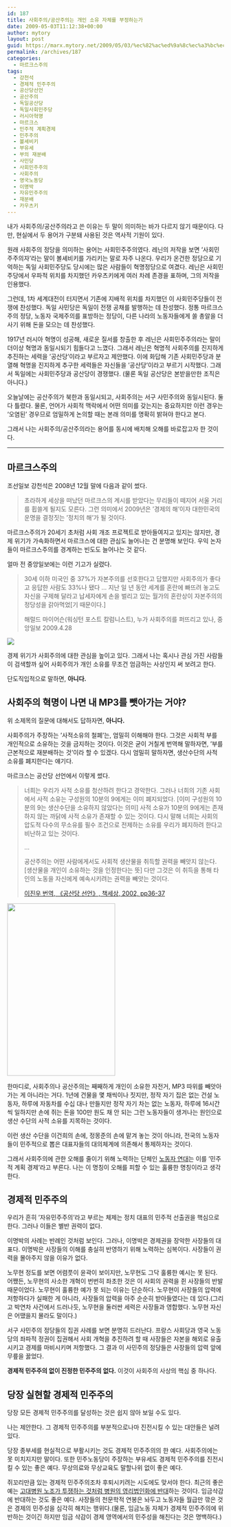 ```yaml
---
id: 187
title: 사회주의/공산주의는 개인 소유 자체를 부정하는가
date: 2009-05-03T11:12:38+00:00
author: mytory
layout: post
guid: https://marx.mytory.net/2009/05/03/%ec%82%ac%ed%9a%8c%ec%a3%bc%ec%9d%98%ea%b3%b5%ec%82%b0%ec%a3%bc%ec%9d%98%eb%8a%94-%ea%b0%9c%ec%9d%b8-%ec%86%8c%ec%9c%a0-%ec%9e%90%ec%b2%b4%eb%a5%bc-%eb%b6%80%ec%a0%95%ed%95%98%eb%8a%94%ea%b0%80/
permalink: /archives/187
categories:
  - 마르크스주의
tags:
  - 강천석
  - 경제적 민주주의
  - 공산당선언
  - 공산주의
  - 독일공산당
  - 독일사회민주당
  - 러시아혁명
  - 마르크스
  - 민주적 계획경제
  - 민주주의
  - 볼셰비키
  - 부유세
  - 부의 재분배
  - 사민당
  - 사회민주주의
  - 사회주의
  - 영국노동당
  - 이명박
  - 자유민주주의
  - 재분배
  - 카우츠키
---
```

내가 사회주의/공산주의라고 쓴 이유는 두 말이 의미하는 바가 다르지 않기
때문이다. 다만, 현실에서 두 용어가 구분돼 사용된 것은 역사적 기원이
있다.

원래 사회주의 정당을 의미하는 용어는 사회민주주의였다. 레닌의 저작을
보면 ’사회민주주의자’라는 말이 볼셰비키를 가리키는 말로 자주 나온다.
우리가 온건한 정당으로 기억하는 독일 사회민주당도 당시에는 많은 사람들이
혁명정당으로 여겼다. 레닌은 사회민주당에서 우파적 위치를 차지했던
카우츠키에게 여러 차례 존경을 표하며, 그의 저작을 인용했다.

그런데, 1차 세계대전이 터지면서 기존에 지배적 위치를 차지했던 이
사회민주당들이 전쟁에 찬성했다. 독일 사민당은 독일이 전쟁 공채를
발행하는 데 찬성했다. 정통 마르크스주의 정당, 노동자 국제주의를 표방하는
정당이, 다른 나라의 노동자들에게 쏠 총알을 더 사기 위해 돈을 모으는 데
찬성했다.

1917년 러시아 혁명이 성공해, 새로운 질서를 창출한 후 레닌은
사회민주주의라는 말이 더이상 혁명과 동일시되기 힘들다고 느꼈다. 그래서
레닌은 혁명적 사회주의를 진지하게 추진하는 세력을 ’공산당’이라고
부르자고 제안했다. 이에 화답해 기존 사회민주당과 분열해 혁명을 진지하게
추구한 세력들은 자신들을 ’공산당’이라고 부르기 시작했다. 그래서 독일에는
사회민주당과 공산당이 경쟁했다. (물론 독일 공산당은 본받을만한 조직은
아니다.)

오늘날에는 공산주의가 북한과 동일시되고, 사회주의는 서구 사민주의와
동일시된다. 둘다 틀렸다. 물론, 언어가 사회적 맥락에서 어떤 의미를
갖는지는 중요하지만 이런 경우는 ‘오염된’ 경우므로 엄밀하게 논의할 때는
본래 의미를 명확히 밝혀야 한다고 본다.

그래서 나는 사회주의/공산주의라는 용어를 동시에 배치해 오해를 바로잡고자
한 것이다.

------------------------------------------------------------------------

마르크스주의
------------

조선일보 강천석은 2008년 12월 말에 다음과 같이 썼다.

> 초라하게 세상을 떠났던 마르크스의 계시를 받았다는 무리들이 떼지어 서울
> 거리를 휩쓸게 될지도 모른다. 그런 의미에서 2009년은 ’경제의 해’이자
> 대한민국의 운명을 결정짓는 ’정치의 해’가 될 것이다.

마르크스주의가 20세기 초처럼 사회 개조 프로젝트로 받아들여지고 있지는
않지만, 경제 위기가 가속화하면서 마르크스에 대한 관심도 늘어나는 건
분명해 보인다. 우익 논자들이 마르크스주의를 경계하는 빈도도 늘어나는 것
같다.

얼마 전 중앙일보에는 이런 기고가 실렸다.

> 30세 이하 미국인 중 37%가 자본주의를 선호한다고 답했지만 사회주의가
> 좋다고 응답한 사람도 33%나 됐다 … 지난 일 년 동안 세계를 혼란에 빠뜨려
> 놓고도 자신을 구제해 달라고 납세자에게 손을 벌리고 있는 월가의
> 혼란상이 자본주의의 정당성을 갉아먹었\[기 때문이다.\]
>
> 해럴드 마이어슨(워싱턴 포스트 칼럼니스트), 누가 사회주의를 퍼뜨리고
> 있나, 중앙일보 2009.4.28

![](https://marx.mytory.net/wp-content/uploads/1/cfile1.uf.1662A72349FD7A1BD23727.jpg)

경제 위기가 사회주의에 대한 관심을 높이고 있다. 그래서 나는 혹시나 관심
가진 사람들이 검색할까 싶어 사회주의가 개인 소유를 무조건 엄금하는
사상인지 써 보려고 한다.

단도직입적으로 말하면, **아니다.**

사회주의 혁명이 나면 내 MP3를 뺏아가는 거야?
--------------------------------------------

위 소제목의 질문에 대해서도 답하자면, **아니다.**

사회주의가 주장하는 ’사적소유의 철폐’는, 엄밀히 이해해야 한다. 그것은
사회적 부를 개인적으로 소유하는 것을 금지하는 것이다. 이것은 굳이 거칠게
번역해 말하자면, ’부를 근본적으로 재분배하는 것’이라 할 수 있겠다. 다시
엄밀히 말하자면, 생산수단의 사적 소유를 폐지한다는 얘기다.

마르크스는 공산당 선언에서 이렇게 썼다.

> 너희는 우리가 사적 소유를 청산하려 한다고 경악한다. 그러나 너희의 기존
> 사회에서 사적 소유는 구성원의 10분의 9에게는 이미 폐지되었다. \[이미 구성원의 10분의 9는 생산수단을 소유하지 않았다는
> 의미\] 사적 소유가 10분의 9에게는 존재하지 않는 까닭에 사적
> 소유가 존재할 수 있는 것이다. 다시 말해 너희는 사회의 압도적 다수의
> 무소유를 필수 조건으로 전제하는 소유를 우리가 폐지하려 한다고 비난하고
> 있는 것이다.
>
> …
>
> 공산주의는 어떤 사람에게서도 사회적 생산물을 취득할 권력을 빼앗지
> 않는다.\[생산물을 개인이 소유하는 것을 인정한다는
> 뜻\] 다만 그것은 이 취득을 통해 타인의 노동을 자신에게
> 예속시키려는 권력을 빼앗는 것이다.
>
> [이진우 번역, 《공산당 선언》, 책세상, 2002,
> pp36-37](http://www.aladdin.co.kr/shop/wproduct.aspx?isbn=8970133615 "알라딘, 《공산당 선언》 보기")

<img src="http://cfile25.uf.tistory.com/image/1962EE2349FD7A1A17A81E" width="251" height="400" />

한마디로, 사회주의나 공산주의는 째째하게 개인이 소유한 자전거, MP3
따위를 빼앗아 가는 게 아니라는 거다. 1년에 건물을 몇 채씩이나 짓지만,
정작 자기 집은 없는 건설 노동자, 하루에 자동차를 수십 대나 만들지만 정작
자기 차는 없는 노동자, 하루에 16시간씩 일하지만 손에 쥐는 돈을 100만
원도 채 안 되는 그런 노동자들이 생겨나는 원인으로 생산 수단의 사적
소유를 지목하는 것이다.

이런 생산 수단을 이건희의 손에, 정몽준의 손에 맡겨 놓는 것이 아니라,
전국의 노동자들이 민주적으로 뽑은 대표자들의 대의체계에 의존해서
통제하자는 것이다.

그래서 사회주의에 관한 오해를 줄이기 위해 노력하는 단체인
[노동자 연대](http://wspaper.org)는
이를 ’민주적 계획 경제’라고 부른다. 나는 이 명칭이 오해를 피할 수 있는
훌륭한 명칭이라고 생각한다.

경제적 민주주의
---------------

우리가 흔히 ’자유민주주의’라고 부르는 체제는 정치 대표의 민주적 선출권을
핵심으로 한다. 그러나 이들은 별반 권력이 없다.

이명박의 사례는 반례인 것처럼 보인다. 그러나, 이명박은 경제권을 장악한
사장들의 대표다. 이명박은 사장들의 이해를 충실히 반영하기 위해 노력하는
심복이다. 사장들이 권력을 몰아주지 않을 이유가 없다.

노무현 정도를 보면 어렴풋이 윤곽이 보이지만, 노무현도 그닥 훌륭한 예시는
못 된다. 어쨌든, 노무현의 사소한 개혁이 번번히 좌초한 것은 이 사회의
권력을 쥔 사장들의 반발 때문이었다. 노무현이 훌륭한 예가 못 되는 이유는
단순하다. 노무현이 사장들의 압력에 저항하다가 실패한 게 아니라, 사장들의
압력을 아주 순순히 받아들였다는 데 있다.(그리고 박연차 사건에서
드러나듯, 노무현을 둘러싼 세력은 사장들과 영합했다. 노무현 자신은
어땠을지 몰라도 말이다.)

서구 사민주의 정당들의 집권 사례를 보면 분명히 드러난다. 프랑스 사회당과
영국 노동당의 좌파적 정권이 집권해서 사회 개혁을 추진하려 할 때 사장들은
자본을 해외로 유출시키고 경제를 마비시키며 저항했다. 그 결과 이 사민주의
정당들은 사장들의 압력 앞에 무릎을 꿇었다.

**경제적 민주주의 없이 진정한 민주주의 없다.** 이것이 사회주의 사상의
핵심 중 하나다.

당장 실현할 경제적 민주주의
---------------------------

당장 모든 경제적 민주주의를 달성하는 것은 쉽지 않아 보일 수도 있다.

나는 제안한다. 그 경제적 민주주의를 부분적으로나마 진전시킬 수 있는
대안들은 널려 있다.

당장 종부세를 현실적으로 부활시키는 것도 경제적 민주주의의 한 예다.
사회주의에는 못 미치지지만 말이다. 또한
민주노동당이
주장하는 부유세도 경제적 민주주의를 진전시킬 수 있는 좋은 예다.
무상의료와 무상교육도 말할나위 없이 좋은 예다.

쥐꼬리만큼 있는 경제적 민주주의조차 후퇴시키려는 시도에도 맞서야 한다.
최근의 좋은 예는 [고대병원 노조가 투쟁하는 것처럼 병원의 영리법인화에
반대](/archives/180 "환자보다 돈이 중요하다는 고대병원 경영진 ㅡ 영리법인화")하는
것이다. 임금삭감에 반대하는 것도 좋은 예다. 사장들의 천문학적 연봉은
놔두고 노동자들 월급만 깎은 것은 경제의 민주성을 심각히 해치는
행위다.(물론, 임금노동 자체가 경제적 민주주의에 위반하는 것이긴 하지만
임금 삭감이 경제 영역에서의 민주성을 해친다는 것은 명백하다.)

